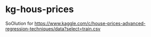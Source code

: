 # kg-hous-prices
SoOlution for https://www.kaggle.com/c/house-prices-advanced-regression-techniques/data?select=train.csv
